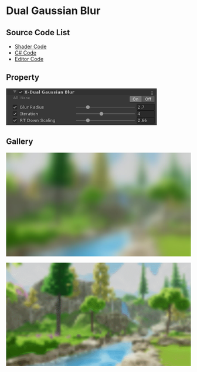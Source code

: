 
# Dual Gaussian Blur

## Source Code List
- [Shader Code](Shader/DualGaussianBlur.shader)
- [C# Code](DualGaussianBlur.cs)
- [Editor Code](Editor/DualGaussianBlurEditor.cs)


## Property
![](https://raw.githubusercontent.com/QianMo/X-PostProcessing-Gallery/master/Media/Blur/DualGaussianBlur/DualGaussianBlurProperty.png)

## Gallery
![](https://raw.githubusercontent.com/QianMo/X-PostProcessing-Gallery/master/Media/Blur/DualGaussianBlur/DualGaussianBlur.jpg)

![](https://raw.githubusercontent.com/QianMo/X-PostProcessing-Gallery/master/Media/Blur/DualGaussianBlur/DualGaussianBlur.gif)